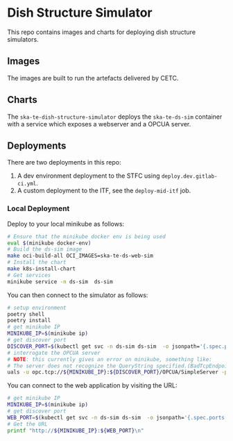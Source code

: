 # Dish Structure Simulator

This repo contains images and charts for deploying dish structure simulators.

## Images

The images are built to run the artefacts delivered by CETC.

## Charts

The `ska-te-dish-structure-simulator` deploys the `ska-te-ds-sim` container with a service which exposes a webserver and a OPCUA server.

## Deployments

There are two deployments in this repo:

1. A dev environment deployment to the STFC using `deploy.dev.gitlab-ci.yml`.
2. A custom deployment to the ITF, see the `deploy-mid-itf` job.

### Local Deployment

Deploy to your local minikube as follows:

```bash
# Ensure that the minikube docker env is being used
eval $(minikube docker-env)
# Build the ds-sim image
make oci-build-all OCI_IMAGES=ska-te-ds-web-sim
# Install the chart
make k8s-install-chart
# Get services
minikube service -n ds-sim  ds-sim
```

You can then connect to the simulator as follows:

```bash
# setup environment
poetry shell
poetry install
# get minikube IP
MINIKUBE_IP=$(minikube ip)
# get discover port
DISCOVER_PORT=$(kubectl get svc -n ds-sim ds-sim  -o jsonpath='{.spec.ports[?(@.name=="discover")].nodePort}')
# interrogate the OPCUA server
# NOTE: this currently gives an error on minikube, something like:
# The server does not recognize the QueryString specified.(BadTcpEndpointUrlInvalid)
uals -u opc.tcp://${MINIKUBE_IP}:${DISCOVER_PORT}/OPCUA/SimpleServer -p0:Objects,2:Logic,2:Application,2:PLC_PRG
```

You can connect to the web application by visiting the URL:

```bash
# get minikube IP
MINIKUBE_IP=$(minikube ip)
# get discover port
WEB_PORT=$(kubectl get svc -n ds-sim ds-sim  -o jsonpath='{.spec.ports[?(@.name=="server")].nodePort}')
# Get the URL
printf "http://${MINIKUBE_IP}:${WEB_PORT}\n"
```
